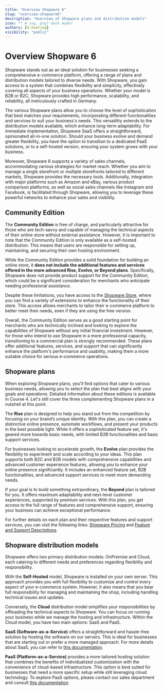 ```yaml
---
title: "Overview Shopware 6"
slug: "overview-shopware6"
description: "Overview of Shopware plans and distribution models"
icon: "" # svg, png? dark mode?
authors: [d.hoeting]
visibility: "public"
---
```

# Overview Shopware 6
Shopware stands out as an ideal solution for businesses seeking a comprehensive e-commerce platform, offering a range of plans and distribution models tailored to diverse needs. With Shopware, you gain access to a system that combines flexibility and simplicity, effectively covering all aspects of your business operations. Whether your model is B2B or B2C, Shopware provides high performance, scalability, and reliability, all meticulously crafted in Germany.

The various Shopware plans allow you to choose the level of sophistication that best matches your requirements, incorporating different functionalities and services to suit your business's needs. This versatility extends to the distribution models available, which enhance long-term adaptability. For immediate implementation, Shopware SaaS offers a straightforward, opinionated all-in-one solution. Should your business evolve and demand greater flexibility, you have the option to transition to a dedicated PaaS solutions, or to a self-hosted version, ensuring your system grows with your business.

Moreover, Shopware 6 supports a variety of sales channels, accommodating various strategies for market reach. Whether you aim to manage a single storefront or multiple storefronts tailored to different markets, Shopware provides the necessary tools. Additionally, integration with major platforms such as Amazon and eBay, various product comparison platforms, as well as social sales channels like Instagram and Facebook, is facilitated through Shopware, allowing you to leverage these powerful networks to enhance your sales and visibility.

## Community Edition
The **Community Edition** is free of charge, and particularly attractive for those who are tech-savvy and capable of managing the technical aspects of their online store without external assistance. However, it is important to note that the Community Edition is only available as a self-hosted distribution. This means that users are responsible for setting up, maintaining, and securing their own hosting environment.

While the Community Edition provides a solid foundation for building an online store, it **does not include the additional features and services offered in the more advanced Rise, Evolve, or Beyond plans**. Specifically, Shopware does not provide product support for the Community Edition, which could be a significant consideration for merchants who anticipate needing professional assistance.

Despite these limitations, you have access to the [Shopware Store](https://store.shopware.com), where you can find a variety of extensions to enhance the functionality of their store. This access allows merchants to tailor their e-commerce platform to better meet their needs, even if they are using the free version.

Overall, the Community Edition serves as a good starting point for merchants who are technically inclined and looking to explore the capabilities of Shopware without any initial financial investment. However, for those who intend to use Shopware in a more professional capacity, transitioning to a commercial plan is strongly recommended. These plans offer additional features, services, and support that can significantly enhance the platform's performance and usability, making them a more suitable choice for serious e-commerce operations.

## Shopware plans

When exploring Shopware plans, you'll find options that cater to various business needs, allowing you to select the plan that best aligns with your goals and operations. Detailed information about these editions is available in Course 4. Let's still cover the three complementing Shopware plans in a nutshell at this point.

The **Rise** plan is designed to help you stand out from the competition by focusing on your brand’s unique identity. With this plan, you can create a distinctive online presence, automate workflows, and present your products in the best possible light. While it offers a sophisticated feature set, it's geared more towards basic needs, with limited B2B functionalities and basic support services.

For businesses looking to accelerate growth, the **Evolve** plan provides the flexibility to experiment and scale according to your ideas. This plan supports both B2C and B2B models with comprehensive capabilities and advanced customer experience features, allowing you to enhance your online presence significantly. It includes an enhanced feature set, B2B functionalities, and advanced support services to meet more demanding needs.

If your goal is to build something extraordinary, the **Beyond** plan is tailored for you. It offers maximum adaptability and next-level customer experiences, supported by premium services. With this plan, you get access to the full range of features and comprehensive support, ensuring your business can achieve exceptional performance.

For further details on each plan and their respective features and support services, you can visit the following links: [Shopware Pricing](https://www.shopware.com/en/pricing/) and [Feature and Support Descriptions](https://docs.shopware.com/en/shopware-6-en/features).

## Shopware distribution models

Shopware offers two primary distribution models: OnPremise and Cloud, each catering to different needs and preferences regarding flexibility and responsibility.

With the **Self-Hosted** model, Shopware is installed on your own server. This approach provides you with full flexibility to customize and control every aspect of your e-commerce system. However, it also means that you bear full responsibility for managing and maintaining the shop, including handling technical issues and updates.

Conversely, the **Cloud** distribution model simplifies your responsibilities by offloading the technical aspects to Shopware. You can focus on running your business while we manage the hosting and infrastructure. Within the Cloud model, you have two main options: SaaS and PaaS.

**SaaS (Software-as-a-Service)** offers a straightforward and hassle-free solution by hosting the software on our servers. This is ideal for businesses that are starting out or prefer a more managed approach. For more details about SaaS, you can refer to [this documentation](https://docs.shopware.com/en/shopware-6-en/saas).

**PaaS (Platform-as-a-Service)** provides a more tailored hosting solution that combines the benefits of individualized customization with the convenience of cloud-based infrastructure. This option is best suited for businesses that need a more specific setup while still leveraging cloud technology. To explore PaaS options, please contact our sales department and consult [this documentation](https://docs.shopware.com/en/shopware-6-en/paas).

<!-- add recommendations? -->
<!-- connect to case studies -->
<!-- link to next -->
